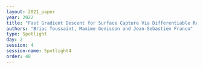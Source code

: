 ```yaml
---
layout: 2021_paper
year: 2022
title: "Fast Gradient Descent for Surface Capture Via Differentiable Rendering"
authors: "Briac Toussaint, Maxime Genisson and Jean-Sebastien Franco"
type: Spotlight
day: 2
session: 4
session-name: Spotlight4
order: 48
---
```

